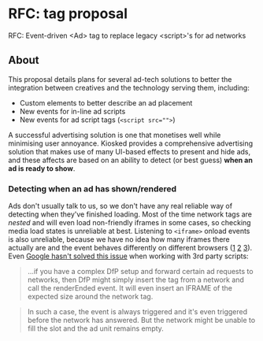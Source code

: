 # RFC: <Ad> tag proposal
RFC: Event-driven &lt;Ad> tag to replace legacy &lt;script>'s for ad networks

## About
This proposal details plans for several ad-tech solutions to better the integration between creatives and the technology serving them, including:
 * Custom <Ad> elements to better describe an ad placement
 * New events for in-line ad scripts
 * New events for ad script tags (`<script src="">`)

A successful advertising solution is one that monetises well while minimising user annoyance. Kiosked provides a comprehensive advertising solution that makes use of many UI-based effects to present and hide ads, and these affects are based on an ability to detect (or best guess) **when an ad is ready to show**.

### Detecting when an ad has shown/rendered
Ads don't usually talk to us, so we don't have any real reliable way of detecting when they've finished loading. Most of the time network tags are *nested* and will even load non-friendly iframes in some cases, so checking media load states is unreliable at best. Listening to `<iframe>` onload events is also unreliable, because we have no idea how many iframes there actually are and the event behaves differently on different browsers ([1][1] [2][2] [3][3]). Even [Google hasn't solved this issue][4] when working with 3rd party scripts:

> ...if you have a complex DfP setup and forward certain ad requests to networks, then DfP might simply insert the tag from a network and call the renderEnded event. It will even insert an IFRAME of the expected size around the network tag.

> In such a case, the event is always triggered and it's even triggered before the network has answered. But the network might be unable to fill the slot and the ad unit remains empty.


[1]: http://stackoverflow.com/questions/10781880/dynamically-crated-iframe-triggers-onload-event-twice
[2]: https://msdn.microsoft.com/library/hh180173(v=vs.85).aspx
[3]: https://www.experts-exchange.com/questions/21975584/IFRAME-loads-twice-on-refresh.html
[4]: http://stackoverflow.com/questions/24528797/how-to-check-if-a-dfp-ad-unit-has-content
